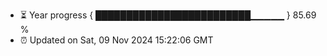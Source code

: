 - ⏳ Year progress { █████████████████████████▁▁▁▁▁ } 85.69 %
- ⏰ Updated on Sat, 09 Nov 2024 15:22:06 GMT

